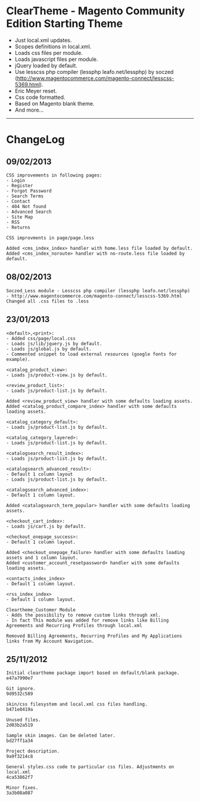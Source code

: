 ClearTheme - Magento Community Edition Starting Theme
==============================

* Just local.xml updates.
* Scopes definitions in local.xml.
* Loads css files per module.
* Loads javascript files per module.
* jQuery loaded by default.
* Use lesscss php compiler (lessphp leafo.net/lessphp) by soczed (http://www.magentocommerce.com/magento-connect/lesscss-5369.html).
* Eric Meyer reset.
* Css code formatted.
* Based on Magento blank theme.
* And more...

------------------------------

ChangeLog
==============================

## 09/02/2013

    CSS improvements in following pages:
    - Login
    - Register
    - Forgot Password
    - Search Terms
    - Contact
    - 404 Not found
    - Advanced Search
    - Site Map
    - RSS
    - Returns

    CSS improvments in page/page.less

    Added <cms_index_index> handler with home.less file loaded by default.
    Added <cms_index_noroute> handler with no-route.less file loaded by default.


## 08/02/2013

    Soczed_Less module - Lesscss php compiler (lessphp leafo.net/lessphp) - http://www.magentocommerce.com/magento-connect/lesscss-5369.html
    Changed all .css files to .less


## 23/01/2013

    <default>,<print>:
    - Added css/page/local.css
    - Loads js/lib/jquery.js by default.
    - Loads js/global.js by default.
    - Commented snippet to load external resources (google fonts for example).
    
    <catalog_product_view>:
    - Loads js/product-view.js by default.
    
    <review_product_list>:
    - Loads js/product-list.js by default.
    
    Added <review_product_view> handler with some defaults loading assets.
    Added <catalog_product_compare_index> handler with some defaults loading assets.
    
    <catalog_category_default>:
    - Loads js/product-list.js by default.
    
    <catalog_category_layered>:
    - Loads js/product-list.js by default.
    
    <catalogsearch_result_index>:
    - Loads js/product-list.js by default.
    
    <catalogsearch_advanced_result>:
    - Default 1 column layout
    - Loads js/product-list.js by default.
    
    <catalogsearch_advanced_index>:
    - Default 1 column layout.
    
    Added <catalogsearch_term_popular> handler with some defaults loading assets.
    
    <checkout_cart_index>:
    - Loads js/cart.js by default.
    
    <checkout_onepage_success>:
    - Default 1 column layout.
    
    Added <checkout_onepage_failure> handler with some defaults loading assets and 1 column layout.
    Added <customer_account_resetpassword> handler with some defaults loading assets.
    
    <contacts_index_index>
    - Default 1 column layout.
    
    <rss_index_index>
    - Default 1 column layout.

    Cleartheme_Customer Module
    - Adds the possibility to remove custom links through xml.
    - In fact This module was added for remove links like Billing Agreements and Recurring Profiles through local.xml

    Removed Billing Agreements, Recurring Profiles and My Applications links from My Account Navigation.


## 25/11/2012

    Initial cleartheme package import based on default/blank package.
    e47a7990e7
    
    Git ignore.
    9d9532c589
    
    skin/css filesystem and local.xml css files handling.
    b471e8419a
    
    Unused files.
    2d03b2a519
    
    Sample skin images. Can be deleted later.
    bd27ff1a34
    
    Project description.
    9a9f3214c8
    
    General styles.css code to particular css files. Adjustments on local.xml
    4ca53862f7
    
    Minor fixes.
    3a3b08a087
